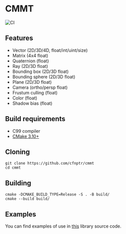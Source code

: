 # CMMT
![CI](https://github.com/cfnptr/cmmt/actions/workflows/cmake.yml/badge.svg)

## Features
* Vector (2D/3D/4D, float/int/uint/size)
* Matrix (4x4 float)
* Quaternion (float)
* Ray (2D/3D float)
* Bounding box (2D/3D float)
* Bounding sphere (2D/3D float)
* Plane (2D/3D float)
* Camera (ortho/persp float)
* Frustum culling (float)
* Color (float)
* Shadow bias (float)

## Build requirements
* C99 compiler
* [CMake 3.10+](https://cmake.org/)

## Cloning
```
git clone https://github.com/cfnptr/cmmt
cd cmmt
```

## Building
```
cmake -DCMAKE_BUILD_TYPE=Release -S . -B build/
cmake --build build/
```

## Examples
You can find examples of use in [this](https://github.com/cfnptr/mpgx/) library source code.
